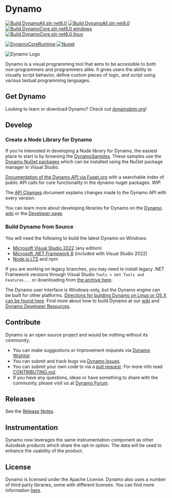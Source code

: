 # Dynamo

[![Build DynamoAll.sln net6.0](https://github.com/DynamoDS/Dynamo/actions/workflows/build_dynamo_all_net6.0.yml/badge.svg)](https://github.com/DynamoDS/Dynamo/actions/workflows/build_dynamo_all_net6.0.yml)
[![Build DynamoAll.sln net8.0](https://github.com/DynamoDS/Dynamo/actions/workflows/build_dynamo_all_net8.0.yml/badge.svg)](https://github.com/DynamoDS/Dynamo/actions/workflows/build_dynamo_all_net8.0.yml)
[![Build DynamoCore.sln net6.0 windows](https://github.com/DynamoDS/Dynamo/actions/workflows/build_dynamo_core_net6.0_windows.yml/badge.svg)](https://github.com/DynamoDS/Dynamo/actions/workflows/build_dynamo_core_net6.0_windows.yml)
[![Build DynamoCore.sln net6.0 linux](https://github.com/DynamoDS/Dynamo/actions/workflows/build_dynamo_core_net6.0_linux.yml/badge.svg)](https://github.com/DynamoDS/Dynamo/actions/workflows/build_dynamo_core_net6.0_linux.yml)

[![DynamoCoreRuntime](https://img.shields.io/github/v/release/DynamoDS/Dynamo?logo=github&label=DynamoCoreRuntime)](https://github.com/DynamoDS/Dynamo/releases/latest)
[![Nuget](https://img.shields.io/nuget/v/DynamoVisualProgramming.Core?logo=nuget)](https://www.nuget.org/packages/DynamoVisualProgramming.Core)

<picture>
  <source media="(prefers-color-scheme: dark)" srcset="https://raw.githubusercontent.com/DynamoDS/Dynamo/master/doc/distrib/Images/dynamo_logo_light.png">
  <source media="(prefers-color-scheme: light)" srcset="https://raw.githubusercontent.com/DynamoDS/Dynamo/master/doc/distrib/Images/dynamo_logo_dark.png">
  <img alt="Dynamo Logo" src="https://raw.githubusercontent.com/DynamoDS/Dynamo/master/doc/distrib/Images/dynamo_logo_dark.png">
</picture>

Dynamo is a visual programming tool that aims to be accessible to both non-programmers and programmers alike. It gives users the ability to visually script behavior, define custom pieces of logic, and script using various textual programming languages.

## Get Dynamo

Looking to learn or download Dynamo? Check out [dynamobim.org](https://dynamobim.org/)!

## Develop

### Create a Node Library for Dynamo

If you're interested in developing a Node library for Dynamo, the easiest place to start is by browsing the [DynamoSamples](https://github.com/DynamoDS/DynamoSamples).
These samples use the [Dynamo NuGet packages](https://www.nuget.org/packages?q=DynamoVisualProgramming) which can be installed using the NuGet package manager in Visual Studio.

[Documentation of the Dynamo API via Fuget.org](https://www.fuget.org/packages/DynamoVisualProgramming.Core/) with a searchable index of public API calls for core functionality in the dynamo nuget packages. *WIP*.

The [API Changes](https://github.com/DynamoDS/Dynamo/wiki/API-Changes) document explains changes made to the Dynamo API with every version.

You can learn more about developing libraries for Dynamo on the [Dynamo wiki](https://github.com/DynamoDS/Dynamo/wiki/Zero-Touch-Plugin-Development) or the [Developer page](https://developer.dynamobim.org/).

### Build Dynamo from Source

You will need the following to build the latest Dynamo on Windows:

- [Microsoft Visual Studio 2022](https://visualstudio.microsoft.com/downloads/) (any edition)
- [Microsoft .NET Framework 8](https://dotnet.microsoft.com/en-us/download/dotnet/8.0) (included with Visual Studio 2022)
- [Node.js LTS](https://nodejs.org/en/download/) and npm

If you are working on legacy branches, you may need to install legacy .NET Framework versions through Visual Studio `Tools > Get Tools and Features...` or downloading from [the archive here](https://www.microsoft.com/net/download/archives).

The Dynamo user interface is Windows-only, but the Dynamo engine can be built for other platforms. [Directions for building Dynamo on Linux or OS X can be found here](https://github.com/DynamoDS/Dynamo/wiki/Dynamo-on-Linux,-Mac).
Find more about how to build Dynamo at our [wiki](https://github.com/DynamoDS/Dynamo/wiki) and [Dynamo Developer Resources](https://developer.dynamobim.org/).

## Contribute

Dynamo is an open source project and would be nothing without its community.

- You can make suggestions or improvement requests via [Dynamo Wishlist](https://github.com/DynamoDS/DynamoWishlist/issues/new/choose).
- You can submit and track bugs via [Dynamo Issues](https://github.com/DynamoDS/Dynamo/issues/new/choose).
- You can submit your own code to via a [pull request](https://github.com/DynamoDS/Dynamo/pulls). For more info read [CONTRIBUTING.md](CONTRIBUTING.md).
- If you have any questions, ideas or have something to share with the community, please visit us at [Dynamo Forum](https://forum.dynamobim.com).

## Releases

See the [Release Notes](https://github.com/DynamoDS/Dynamo/wiki/Release-Notes).

## Instrumentation

Dynamo now leverages the same instrumentation component as other Autodesk products which share the opt-in option. The data will be used to enhance the usability of the product.

## License

Dynamo is licensed under the Apache License. Dynamo also uses a number of third party libraries, some with different licenses. You can find more information [here](LICENSE.txt).
